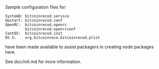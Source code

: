 Sample configuration files for:
```
SystemD: bitcoinrecod.service
Upstart: bitcoinrecod.conf
OpenRC:  bitcoinrecod.openrc
         bitcoinrecod.openrcconf
CentOS:  bitcoinrecod.init
OS X:    org.bitcoinreco.bitcoinrecod.plist
```
have been made available to assist packagers in creating node packages here.

See doc/init.md for more information.
